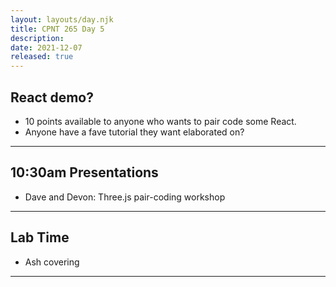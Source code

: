 ```yaml
---
layout: layouts/day.njk
title: CPNT 265 Day 5
description: 
date: 2021-12-07
released: true
---
```


## React demo?
- 10 points available to anyone who wants to pair code some React.
- Anyone have a fave tutorial they want elaborated on?

---

## 10:30am Presentations
- Dave and Devon: Three.js pair-coding workshop

---

## Lab Time
- Ash covering

---